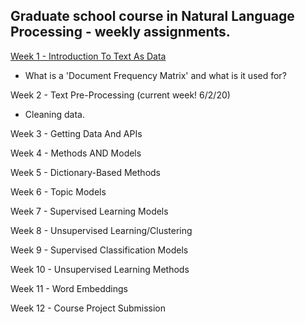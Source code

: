 ## Graduate school course in Natural Language Processing - weekly assignments.

[Week 1 - Introduction To Text As Data](https://github.com/cbroker1/text-as-data/blob/master/Assignments/TAD_Week_1_Broker_Carl.ipynb)

- What is a 'Document Frequency Matrix' and what is it used for?

Week 2 - Text Pre-Processing (current week! 6/2/20)

- Cleaning data.

Week 3 - Getting Data And APIs

Week 4 - Methods AND Models

Week 5 - Dictionary-Based Methods

Week 6 - Topic Models

Week 7 - Supervised Learning Models

Week 8 - Unsupervised Learning/Clustering

Week 9 - Supervised Classification Models

Week 10 - Unsupervised Learning Methods

Week 11 - Word Embeddings

Week 12 - Course Project Submission
